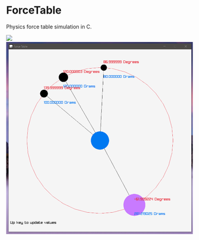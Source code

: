 # ForceTable
Physics force table simulation in C.

<img src="ft.gif"/>
<img src="forcetable.png"/>
<img src="fte.png/>


2021 © John Lins
